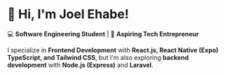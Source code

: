 # 👋 Hi, I'm Joel Ehabe!

💻 **Software Engineering Student** | 🚀 **Aspiring Tech Entrepreneur**  

I specialize in **Frontend Development** with **React.js, React Native (Expo) TypeScript, and Tailwind CSS**, but I'm also exploring **backend development** with **Node.js (Express)** and **Laravel**.  

